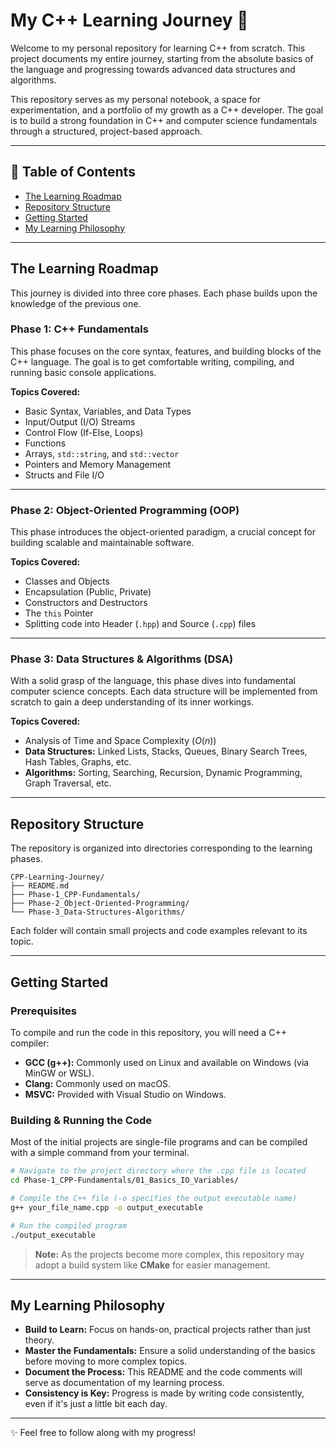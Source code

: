 # My C++ Learning Journey 🚀

Welcome to my personal repository for learning C++ from scratch. This project documents my entire journey, starting from the absolute basics of the language and progressing towards advanced data structures and algorithms.

This repository serves as my personal notebook, a space for experimentation, and a portfolio of my growth as a C++ developer. The goal is to build a strong foundation in C++ and computer science fundamentals through a structured, project-based approach.

---

## 📌 Table of Contents
- [The Learning Roadmap](#the-learning-roadmap)
- [Repository Structure](#repository-structure)
- [Getting Started](#getting-started)
- [My Learning Philosophy](#my-learning-philosophy)

---

## The Learning Roadmap

This journey is divided into three core phases. Each phase builds upon the knowledge of the previous one.

### Phase 1: C++ Fundamentals
This phase focuses on the core syntax, features, and building blocks of the C++ language. The goal is to get comfortable writing, compiling, and running basic console applications.

**Topics Covered:**
- Basic Syntax, Variables, and Data Types  
- Input/Output (I/O) Streams  
- Control Flow (If-Else, Loops)  
- Functions  
- Arrays, `std::string`, and `std::vector`  
- Pointers and Memory Management  
- Structs and File I/O  

---

### Phase 2: Object-Oriented Programming (OOP)
This phase introduces the object-oriented paradigm, a crucial concept for building scalable and maintainable software.

**Topics Covered:**
- Classes and Objects  
- Encapsulation (Public, Private)  
- Constructors and Destructors  
- The `this` Pointer  
- Splitting code into Header (`.hpp`) and Source (`.cpp`) files  

---

### Phase 3: Data Structures & Algorithms (DSA)
With a solid grasp of the language, this phase dives into fundamental computer science concepts. Each data structure will be implemented from scratch to gain a deep understanding of its inner workings.

**Topics Covered:**
- Analysis of Time and Space Complexity ($O(n)$)  
- **Data Structures:** Linked Lists, Stacks, Queues, Binary Search Trees, Hash Tables, Graphs, etc.  
- **Algorithms:** Sorting, Searching, Recursion, Dynamic Programming, Graph Traversal, etc.  

---

## Repository Structure

The repository is organized into directories corresponding to the learning phases.

```
CPP-Learning-Journey/
├── README.md
├── Phase-1_CPP-Fundamentals/
├── Phase-2_Object-Oriented-Programming/
└── Phase-3_Data-Structures-Algorithms/
```

Each folder will contain small projects and code examples relevant to its topic.

---

## Getting Started

### Prerequisites
To compile and run the code in this repository, you will need a C++ compiler:

- **GCC (g++):** Commonly used on Linux and available on Windows (via MinGW or WSL).  
- **Clang:** Commonly used on macOS.  
- **MSVC:** Provided with Visual Studio on Windows.  

### Building & Running the Code
Most of the initial projects are single-file programs and can be compiled with a simple command from your terminal.

```bash
# Navigate to the project directory where the .cpp file is located
cd Phase-1_CPP-Fundamentals/01_Basics_IO_Variables/

# Compile the C++ file (-o specifies the output executable name)
g++ your_file_name.cpp -o output_executable

# Run the compiled program
./output_executable
```

> **Note:** As the projects become more complex, this repository may adopt a build system like **CMake** for easier management.

---

## My Learning Philosophy

- **Build to Learn:** Focus on hands-on, practical projects rather than just theory.  
- **Master the Fundamentals:** Ensure a solid understanding of the basics before moving to more complex topics.  
- **Document the Process:** This README and the code comments will serve as documentation of my learning process.  
- **Consistency is Key:** Progress is made by writing code consistently, even if it's just a little bit each day.  

---

✨ Feel free to follow along with my progress!
